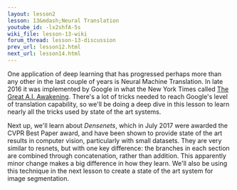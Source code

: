 ```yaml
---
layout: lesson2
lesson: 13&mdash;Neural Translation
youtube_id: -lx2shfA-5s
wiki_file: lesson-13-wiki
forum_thread: lesson-13-discussion
prev_url: lesson12.html
next_url: lesson14.html
---
```


One application of deep learning that has progressed perhaps more than any other in the last couple of years is Neural Machine Translation. In late 2016 it was implemented by Google in what the New York Times called [The Great A.I. Awakening](https://www.nytimes.com/2016/12/14/magazine/the-great-ai-awakening.html). There's a lot of tricks needed to reach Google's level of translation capability, so we'll be doing a deep dive in this lesson to learn nearly all the tricks used by state of the art systems.

Next up, we'll learn about _Densenets_, which in July 2017 were awarded the CVPR Best Paper award, and have been shown to provide state of the art results in computer vision, particularly with small datasets. They are very similar to resnets, but with one key difference: the branches in each section are combined through concatenation, rather than addition. This apparently minor change makes a big difference in how they learn. We'll also be using this technique in the next lesson to create a state of the art system for image segmentation.

